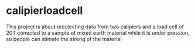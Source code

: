 # calipierloadcell
This project is about recolecting data from two calipiers and a load cell of 20T conected to a sample of mixed earth material while it is under pression, so people can stimate the streng of the material
